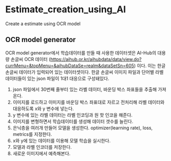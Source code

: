 # Estimate_creation_using_AI
Create a estimate using OCR model
## OCR model generator
 OCR model generator에서 학습데이터를 만들 때 사용한 데이터셋은 AI-Hub의 대용량 손글씨 OCR 데이터 (https://aihub.or.kr/aihubdata/data/view.do?currMenu=&topMenu=&aihubDataSe=realm&dataSetSn=605) 이다. 이는 한글 손글씨 데이터가 입력되어 있는 데이터셋이다. 한글 손글씨 이미지 파일과 단어별 라벨 데이터들이 있는 json 파일이 1대1 대응으로 구성돼있다. 

 1. json 파일에서 30번째 줄부터 있는 라벨 데이터, 바운딩 박스 좌표들을 추출해 가져온다.
 2. 이미지를 로드하고 이미지를 바운딩 박스 좌표대로 자르고 전처리해 라벨 데이터와 대응하도록 x와 y 변수에 넣는다.
 3. y 변수에 있는 라벨 데이터는 라벨 인코딩과 원 핫 인코을 해준다.
 4. 이미지를 변형하면서 학습데이터를 생성해 데이터 갯수를 늘린다.
 5. 은닉층을 여러개 만들어 모델을 생성한다. optimizer(learning rate), loss, metrics를 지정한다.
 6. x와 y에 있는 데이터를 이용해 모델 학습을 실시한다.
 7. 모델과 라벨 인코더를 저장한다.
 8. 새로운 이미지에서 예측해본다.
